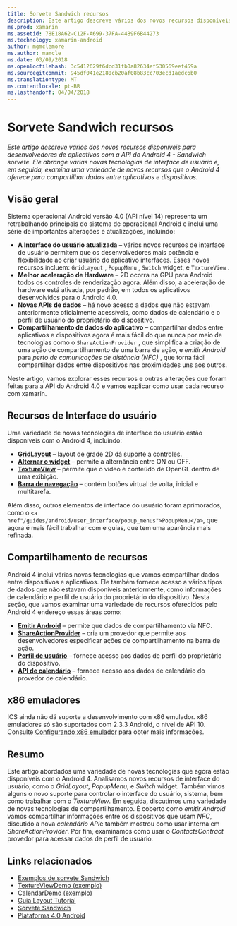 ```yaml
---
title: Sorvete Sandwich recursos
description: Este artigo descreve vários dos novos recursos disponíveis para desenvolvedores de aplicativos com a API do Android 4 - Sandwich sorvete. Ele abrange várias novas tecnologias de interface de usuário e, em seguida, examina uma variedade de novos recursos que o Android 4 oferece para compartilhar dados entre aplicativos e dispositivos.
ms.prod: xamarin
ms.assetid: 78E18A62-C12F-A699-37FA-44B9F6B44273
ms.technology: xamarin-android
author: mgmclemore
ms.author: mamcle
ms.date: 03/09/2018
ms.openlocfilehash: 3c5412629f6dcd31fb0a82634ef530569eef459a
ms.sourcegitcommit: 945df041e2180cb20af08b83cc703ecd1aedc6b0
ms.translationtype: MT
ms.contentlocale: pt-BR
ms.lasthandoff: 04/04/2018
---
```

# <a name="ice-cream-sandwich-features"></a>Sorvete Sandwich recursos

_Este artigo descreve vários dos novos recursos disponíveis para desenvolvedores de aplicativos com a API do Android 4 - Sandwich sorvete. Ele abrange várias novas tecnologias de interface de usuário e, em seguida, examina uma variedade de novos recursos que o Android 4 oferece para compartilhar dados entre aplicativos e dispositivos._

## <a name="overview"></a>Visão geral

Sistema operacional Android versão 4.0 (API nível 14) representa um retrabalhando principais do sistema de operacional Android e inclui uma série de importantes alterações e atualizações, incluindo:

-   **A Interface do usuário atualizada** – vários novos recursos de interface de usuário permitem que os desenvolvedores mais potência e flexibilidade ao criar usuário do aplicativo interfaces. Esses novos recursos incluem: `GridLayout` , `PopupMenu` , `Switch` widget, e `TextureView` . 
-   **Melhor aceleração de Hardware** – 2D ocorra na GPU para Android todos os controles de renderização agora. Além disso, a aceleração de hardware está ativada, por padrão, em todos os aplicativos desenvolvidos para o Android 4.0. 
-   **Novas APIs de dados** – há novo acesso a dados que não estavam anteriormente oficialmente acessíveis, como dados de calendário e o perfil de usuário do proprietário do dispositivo. 
-   **Compartilhamento de dados do aplicativo** – compartilhar dados entre aplicativos e dispositivos agora é mais fácil do que nunca por meio de tecnologias como o `ShareActionProvider` , que simplifica a criação de uma ação de compartilhamento de uma barra de ação, e *emitir Android* para *perto de comunicações de distância (NFC)* , que torna fácil compartilhar dados entre dispositivos nas proximidades uns aos outros. 


Neste artigo, vamos explorar esses recursos e outras alterações que foram feitas para a API do Android 4.0 e vamos explicar como usar cada recurso com xamarin.

## <a name="user-interface-features"></a>Recursos de Interface do usuário

Uma variedade de novas tecnologias de interface do usuário estão disponíveis com o Android 4, incluindo:

-   **[GridLayout](~/android/user-interface/layouts/grid-layout.md)**  – layout de grade 2D dá suporte a controles. 
-   **[Alternar o widget](~/android/user-interface/controls/switch.md)**  – permite a alternância entre ON ou OFF. 
-   **[TextureView](~/android/user-interface/controls/texture-view.md)**  – permite que o vídeo e conteúdo de OpenGL dentro de uma exibição. 
-   **[Barra de navegação](~/android/user-interface/controls/navigation-bar.md)**  – contém botões virtual de volta, inicial e multitarefa. 


Além disso, outros elementos de interface do usuário foram aprimorados, como o `<a href"/guides/android/user_interface/popup_menus">PopupMenu</a>`, que agora é mais fácil trabalhar com e guias, que tem uma aparência mais refinada.

## <a name="sharing-features"></a>Compartilhamento de recursos

Android 4 inclui várias novas tecnologias que vamos compartilhar dados entre dispositivos e aplicativos. Ele também fornece acesso a vários tipos de dados que não estavam disponíveis anteriormente, como informações de calendário e perfil de usuário do proprietário do dispositivo. Nesta seção, que vamos examinar uma variedade de recursos oferecidos pelo Android 4 endereço essas áreas como:

-  **[Emitir Android](~/android/platform/android-beam.md)**  – permite que dados de compartilhamento via NFC.
-   **[ShareActionProvider](~/android/user-interface/controls/action-bar.md)**  – cria um provedor que permite aos desenvolvedores especificar ações de compartilhamento na barra de ação. 
-   **[Perfil de usuário](~/android/user-interface/user-profile.md)**  – fornece acesso aos dados de perfil do proprietário do dispositivo. 
-   **[API de calendário](~/android/user-interface/controls/calendar.md)**  – fornece acesso aos dados de calendário do provedor de calendário. 

## <a name="x86-emulators"></a>x86 emuladores

ICS ainda não dá suporte a desenvolvimento com x86 emulador. x86 emuladores só são suportados com 2.3.3 Android, o nível de API 10. Consulte [Configurando x86 emulador](~/android/get-started/installation/android-emulator/index.md) para obter mais informações.

## <a name="summary"></a>Resumo

Este artigo abordados uma variedade de novas tecnologias que agora estão disponíveis com o Android 4. Analisamos novos recursos de interface do usuário, como o *GridLayout*, *PopupMenu*, e *Switch* widget. Também vimos alguns o novo suporte para controlar o interface do usuário, sistema, bem como trabalhar com o *TextureView*. Em seguida, discutimos uma variedade de novas tecnologias de compartilhamento. É coberto como *emitir Android* vamos compartilhar informações entre os dispositivos que usam *NFC*, discutido a nova *calendário API*e também mostrou como usar interna em  *ShareActionProvider*.
Por fim, examinamos como usar o *ContactsContract* provedor para acessar dados de perfil de usuário.



## <a name="related-links"></a>Links relacionados

- [Exemplos de sorvete Sandwich](https://developer.xamarin.com/samples/monodroid/PlatformFeatures/ICS_Samples/)
- [TextureViewDemo (exemplo)](https://developer.xamarin.com/samples/monodroid/TextureViewDemo/)
- [CalendarDemo (exemplo)](https://developer.xamarin.com/samples/monodroid/CalendarDemo/)
- [Guia Layout Tutorial](~/android/user-interface/layouts/tab-layout/index.md)
- [Sorvete Sandwich](http://developer.android.com/about/versions/android-4.0-highlights.html)
- [Plataforma 4.0 Android](http://developer.android.com/about/versions/android-4.0.html)
